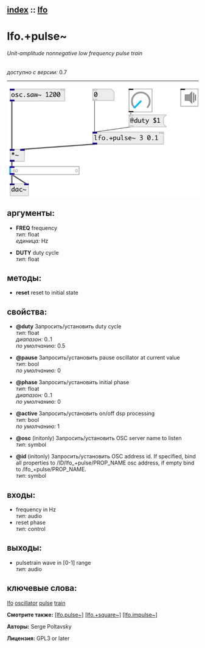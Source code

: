 [index](index.html) :: [lfo](category_lfo.html)
---

# lfo.+pulse~

###### Unit-amplitude nonnegative low frequency pulse train

*доступно с версии:* 0.7

---




[![example](../examples/img/lfo.%2Bpulse~.jpg)](../examples/pd/lfo.%2Bpulse~.pd)



## аргументы:

* **FREQ**
frequency<br>
_тип:_ float<br>
_единица:_ Hz<br>

* **DUTY**
duty cycle<br>
_тип:_ float<br>



## методы:

* **reset**
reset to initial state<br>




## свойства:

* **@duty** 
Запросить/установить duty cycle<br>
_тип:_ float<br>
_диапазон:_ 0..1<br>
_по умолчанию:_ 0.5<br>

* **@pause** 
Запросить/установить pause oscillator at current value<br>
_тип:_ bool<br>
_по умолчанию:_ 0<br>

* **@phase** 
Запросить/установить initial phase<br>
_тип:_ float<br>
_диапазон:_ 0..1<br>
_по умолчанию:_ 0<br>

* **@active** 
Запросить/установить on/off dsp processing<br>
_тип:_ bool<br>
_по умолчанию:_ 1<br>

* **@osc** (initonly)
Запросить/установить OSC server name to listen<br>
_тип:_ symbol<br>

* **@id** (initonly)
Запросить/установить OSC address id. If specified, bind all properties to /ID/lfo_+pulse/PROP_NAME
osc address, if empty bind to /lfo_+pulse/PROP_NAME.<br>
_тип:_ symbol<br>



## входы:

* frequency in Hz<br>
_тип:_ audio
* reset phase<br>
_тип:_ control



## выходы:

* pulsetrain wave in [0-1] range<br>
_тип:_ audio



## ключевые слова:

[lfo](keywords/lfo.html)
[oscillator](keywords/oscillator.html)
[pulse](keywords/pulse.html)
[train](keywords/train.html)



**Смотрите также:**
[\[lfo.pulse~\]](lfo.pulse~.html)
[\[lfo.+square~\]](lfo.%2Bsquare~.html)
[\[lfo.impulse~\]](lfo.impulse~.html)




**Авторы:** Serge Poltavsky




**Лицензия:** GPL3 or later





